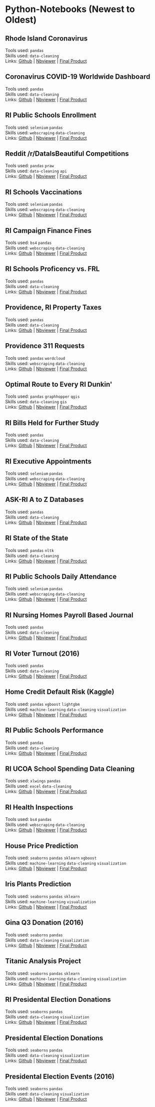 # Python-Notebooks (Newest to Oldest)

## Rhode Island Coronavirus
Tools used: `pandas`<br>
Skills used: `data-cleaning`<br>
Links: [Github](https://github.com/SmirkyGraphs/Python-Notebooks/blob/master/ri-covid-19-tracker/ri-covid-19-tracker.ipynb)  |  [Nbviewer](https://nbviewer.jupyter.org/github/SmirkyGraphs/Python-Notebooks/blob/master/ri-covid-19-tracker/ri-covid-19-tracker.ipynb)  |  [Final Product](https://github.com/SmirkyGraphs/ri-covid19-updates)

## Coronavirus COVID-19 Worldwide Dashboard
Tools used: `pandas`<br>
Skills used: `data-cleaning`<br>
Links: [Github](https://nbviewer.jupyter.org/github/SmirkyGraphs/Python-Notebooks/blob/master/covid-19-dashboard/covid-19-dashboard.ipynb)  |  [Nbviewer](https://nbviewer.jupyter.org/github/SmirkyGraphs/Python-Notebooks/blob/master/covid-19-dashboard/covid-19-dashboard.ipynb)  |  [Final Product](https://public.tableau.com/profile/smirkygraphs#!/vizhome/CoronavirusCOVID-19CasesWorldwide_15837525063670/covid-19)

## RI Public Schools Enrollment
Tools used: `selenium` `pandas`<br>
Skills used: `webscraping` `data-cleaning`<br>
Links: [Github](https://github.com/SmirkyGraphs/Python-Notebooks/tree/master/ri-school-enrollment)  |  [Nbviewer](https://nbviewer.jupyter.org/github/SmirkyGraphs/Python-Notebooks/tree/master/ri-school-enrollment/)  |  [Final Product](https://ivizri.com/posts/2020/02/ri-school-enrollment-shift-1998/)

## Reddit /r/DataIsBeautiful Competitions
Tools used: `pandas` `praw`<br>
Skills used: `data-cleaning` `api`<br>
Links: [Github](https://github.com/SmirkyGraphs/Python-Notebooks/blob/master/reddit-dataisbeautiful-battles/dataisbeautiful-battles.ipynb)  |  [Nbviewer](https://nbviewer.jupyter.org/github/SmirkyGraphs/Python-Notebooks/blob/master/reddit-dataisbeautiful-battles/dataisbeautiful-battles.ipynb)  |  [Final Product](https://public.tableau.com/profile/smirkygraphs#!/vizhome/rDataIsBeautifulMonthlyCompetitions/dash)

## RI Schools Vaccinations
Tools used: `selenium` `pandas`<br>
Skills used: `webscraping` `data-cleaning`<br>
Links: [Github](https://github.com/SmirkyGraphs/Python-Notebooks/blob/master/ri-schools-immunization/ri-schools-immunization.ipynb)  |  [Nbviewer](https://nbviewer.jupyter.org/github/SmirkyGraphs/Python-Notebooks/blob/master/ri-schools-immunization/ri-schools-immunization.ipynb)  |  [Final Product](https://ivizri.com/posts/2019/11/every-schools-vaccination-rate/)

## RI Campaign Finance Fines
Tools used: `bs4` `pandas`<br>
Skills used: `webscraping` `data-cleaning`<br>
Links: [Github](https://github.com/SmirkyGraphs/Python-Notebooks/tree/master/ri-campaign-finance-fines)  |  [Nbviewer](https://nbviewer.jupyter.org/github/SmirkyGraphs/Python-Notebooks/tree/master/ri-campaign-finance-fines/)  |  [Final Product](https://ivizri.com/posts/2019/10/campaign-finance-fines/)

## RI Schools Proficency vs. FRL
Tools used: `pandas`<br>
Skills used: `data-cleaning`<br>
Links: [Github](https://github.com/SmirkyGraphs/Python-Notebooks/blob/master/ri-schools-poverty-proficency/school-poverty-proficency.ipynb)  |  [Nbviewer](https://nbviewer.jupyter.org/github/SmirkyGraphs/Python-Notebooks/blob/master/ri-schools-poverty-proficency/school-poverty-proficency.ipynb)  |  [Final Product](https://ivizri.com/posts/2019/09/ri-schools-proficiency-frl-eligibility/)

## Providence, RI Property Taxes
Tools used: `pandas`<br>
Skills used: `data-cleaning`<br>
Links: [Github](https://github.com/SmirkyGraphs/Python-Notebooks/blob/master/pvd-property-taxes-2019/pvd-property-taxes-2019.ipynb)  |  [Nbviewer](https://nbviewer.jupyter.org/github/SmirkyGraphs/Python-Notebooks/blob/master/pvd-property-taxes-2019/pvd-property-taxes-2019.ipynb)  |  [Final Product](https://ivizri.com/posts/2019/08/providence-taxes-by-region/)

## Providence 311 Requests
Tools used: `pandas` `wordcloud`<br>
Skills used: `webscraping` `data-cleaning`<br>
Links: [Github](https://github.com/SmirkyGraphs/Python-Notebooks/tree/master/pvd-311-requests)  |  [Nbviewer](https://nbviewer.jupyter.org/github/SmirkyGraphs/Python-Notebooks/tree/master/pvd-311-requests/)  |  [Final Product](https://ivizri.com/posts/2019/09/providence-311-requests/)

## Optimal Route to Every RI Dunkin'
Tools used: `pandas` `graphhopper` `qgis`<br>
Skills used: `data-cleaning` `gis`<br>
Links: [Github](https://github.com/SmirkyGraphs/Python-Notebooks/blob/master/ri-dunkin-routes/ri-dunkin-routes.ipynb)  |  [Nbviewer](https://nbviewer.jupyter.org/github/smirkygraphs/Python-Notebooks/blob/master/ri-dunkin-routes/ri-dunkin-routes.ipynb)  |  [Final Product](https://ivizri.com/posts/2019/07/optimal-route-to-ri-dunkin/)

## RI Bills Held for Further Study
Tools used: `pandas` <br>
Skills used: `data-cleaning`<br>
Links: [Github](https://github.com/SmirkyGraphs/Python-Notebooks/blob/master/ri-held-for-study/held-for-study.ipynb)  |  [Nbviewer](https://nbviewer.jupyter.org/github/smirkygraphs/Python-Notebooks/blob/master/ri-held-for-study/held-for-study.ipynb)  |  [Final Product](https://ivizri.com/posts/2019/07/held-for-study-to-die/)

## RI Executive Appointments
Tools used: `selenium` `pandas` <br>
Skills used: `webscraping` `data-cleaning`<br>
Links: [Github](https://github.com/SmirkyGraphs/Python-Notebooks/blob/master/ri-executive-appointments/executive_appointments_data.ipynb)  |  [Nbviewer](https://nbviewer.jupyter.org/github/smirkygraphs/Python-Notebooks/blob/master/ri-executive-appointments/executive_appointments_data.ipynb)  |  [Final Product](https://ivizri.com/posts/2019/05/rhode-island-executive-appointments/)

## ASK-RI A to Z Databases
Tools used: `pandas` <br>
Skills used: `data-cleaning`<br>
Links: [Github](https://github.com/SmirkyGraphs/Python-Notebooks/blob/master/askri-a-z-databases/a-z-databases.ipynb)  |  [Nbviewer](https://nbviewer.jupyter.org/github/SmirkyGraphs/Python-Notebooks/blob/master/askri-a-z-databases/a-z-databases.ipynb)  |  [Final Product](https://ivizri.com/posts/2019/04/a-to-z-databases/)

## RI State of the State
Tools used: `pandas` `nltk`<br>
Skills used: `data-cleaning`<br>
Links: [Github](https://github.com/SmirkyGraphs/Python-Notebooks/tree/master/ri-state-of-the-state/notebooks)  |  [Nbviewer](https://nbviewer.jupyter.org/github/smirkygraphs/Python-Notebooks/tree/master/ri-state-of-the-state/notebooks/)  |  [Final Product](https://smirkygraphs.github.io/portfolio/viz/ri-sots-2019)

## RI Public Schools Daily Attendance
Tools used: `selenium` `pandas`<br>
Skills used: `webscraping` `data-cleaning`<br>
Links: [Github](https://github.com/SmirkyGraphs/Python-Notebooks/blob/master/ri-school-performance/school-performance-cleaning.ipynb)  |  [Nbviewer](https://nbviewer.jupyter.org/github/smirkygraphs/Python-Notebooks/blob/master/ri-school-attendance/ri-school-attendance.ipynb)  |  [Final Product](https://smirkygraphs.github.io/portfolio/viz/ri-daily-school-attendance)

## RI Nursing Homes Payroll Based Journal
Tools used: `pandas`<br>
Skills used: `data-cleaning`<br>
Links: [Github](https://github.com/SmirkyGraphs/Python-Notebooks/blob/master/ri-nursing-pbj/ri-nursing-pbj.ipynb)  | [Nbviewer](https://nbviewer.jupyter.org/github/smirkygraphs/Python-Notebooks/blob/master/ri-nursing-pbj/ri-nursing-pbj.ipynb)  |  [Final Product](https://smirkygraphs.github.io/portfolio/viz/ri-nursing-staffing-pbj)

## RI Voter Turnout (2016)
Tools used: `pandas`<br>
Skills used: `data-cleaning`<br> 
Links: [Github](https://github.com/SmirkyGraphs/Python-Notebooks/blob/master/ri-voter-turnout/ri-voter-turnout.ipynb)  | [Nbviewer](https://nbviewer.jupyter.org/github/smirkygraphs/Python-Notebooks/blob/master/ri-voter-turnout/ri-voter-turnout.ipynb)  |  [Final Product](https://smirkygraphs.github.io/portfolio/viz/ri-voter-turnout-dash)

## Home Credit Default Risk (Kaggle) 
Tools used: `pandas` `xgboost` `lightgbm`<br>
Skills used: `machine-learning` `data-cleaning` `visualization`<br>
Links: [Github](https://github.com/SmirkyGraphs/Python-Notebooks/blob/master/ri-school-performance/school-performance-cleaning.ipynb)  | [Nbviewer](https://nbviewer.jupyter.org/github/smirkygraphs/Python-Notebooks/blob/master/ri-school-performance/school-performance-cleaning.ipynb)  |  [Final Product](https://smirkygraphs.github.io/portfolio/viz/ri-school-performance-compare)

## RI Public Schools Performance
Tools used: `pandas`<br>
Skills used: `data-cleaning`<br>
Links: [Github](https://github.com/SmirkyGraphs/Python-Notebooks/blob/master/ri-school-performance/school-performance-cleaning.ipynb)  | [Nbviewer](https://nbviewer.jupyter.org/github/smirkygraphs/Python-Notebooks/blob/master/ri-school-performance/school-performance-cleaning.ipynb)  |  [Final Product](https://smirkygraphs.github.io/portfolio/viz/ri-school-performance-compare)

## RI UCOA School Spending Data Cleaning
Tools used: `xlwings` `pandas`<br>
Skills used: `excel` `data-cleaning`<br> 
Links: [Github](https://github.com/SmirkyGraphs/Python-Notebooks/blob/master/ucoa-data-cleaning/ucoa-cleaning.ipynb)  | [Nbviewer](https://nbviewer.jupyter.org/github/smirkygraphs/Python-Notebooks/blob/master/ucoa-data-cleaning/ucoa-cleaning.ipynb)  |  [Final Product](https://smirkygraphs.github.io/portfolio/viz/ri-school-spending)

## RI Health Inspections 
Tools used: `bs4` `pandas`<br>
Skills used: `webscraping` `data-cleaning`<br> 
Links: [Github](https://github.com/SmirkyGraphs/Python-Notebooks/blob/master/ri-health-inspections/ri-health-inspections.ipynb)  | [Nbviewer](https://nbviewer.jupyter.org/github/smirkygraphs/Python-Notebooks/blob/master/ri-health-inspections/ri-health-inspections.ipynb)  |  [Final Product](https://smirkygraphs.github.io/portfolio/viz/ri-health-inspections)

## House Price Prediction 
Tools used: `seaborns` `pandas` `sklearn` `xgboost` <br>
Skills used: `machine-learning` `data-cleaning` `visualization`<br>
Links: [Github](https://github.com/SmirkyGraphs/Python-Notebooks/blob/master/house-price-predictions/house-prices-prediction.ipynb)  | [Nbviewer](https://nbviewer.jupyter.org/github/smirkygraphs/Python-Notebooks/blob/master/house-price-predictions/house-prices-prediction.ipynb)  |  [Final Product](https://smirkygraphs.github.io/portfolio/python-notebooks/house-prices-prediction)

## Iris Plants Prediction 
Tools used: `seaborns` `pandas` `sklearn`<br>
Skills used: `machine-learning` `visualization`<br>
Links: [Github](https://github.com/SmirkyGraphs/Python-Notebooks/blob/master/iris-plants/iris-species-prediction.ipynb)  | [Nbviewer](https://nbviewer.jupyter.org/github/smirkygraphs/Python-Notebooks/blob/master/iris-plants/iris-species-prediction.ipynb)  |  [Final Product](https://smirkygraphs.github.io/portfolio/python-notebooks/iris-species-predictions)

## Gina Q3 Donation (2016)
Tools used: `seaborns` `pandas`<br>
Skills used: `data-cleaning` `visualization`<br>
Links: [Github](https://github.com/SmirkyGraphs/Python-Notebooks/blob/master/gina-donations/gina-donations.ipynb)  | [Nbviewer](https://nbviewer.jupyter.org/github/smirkygraphs/Python-Notebooks/blob/master/gina-donations/gina-donations.ipynb)  |  [Final Product](https://smirkygraphs.github.io/portfolio/python-notebooks/gina-q3-donations)

## Titanic Analysis Project 
Tools used: `seaborns` `pandas` `sklearn`<br>
Skills used: `machine-learning` `data-cleaning` `visualization`<br> 
Links: [Github](https://github.com/SmirkyGraphs/Python-Notebooks/blob/master/titanic/titanic-project.ipynb)  | [Nbviewer](https://nbviewer.jupyter.org/github/smirkygraphs/Python-Notebooks/blob/master/titanic/titanic-project.ipynb)  |  [Final Product](https://smirkygraphs.github.io/portfolio/python-notebooks/titanic)

## RI Presidental Election Donations 
Tools used: `seaborns` `pandas`<br>
Skills used: `data-cleaning` `visualization`<br>
Links: [Github](https://github.com/SmirkyGraphs/Python-Notebooks/blob/master/campaign-contributions/2016%20Rhode%20Island/ri-presidential-election-donations.ipynb)  | [Nbviewer](https://nbviewer.jupyter.org/github/smirkygraphs/Python-Notebooks/blob/master/campaign-contributions/2016%20Rhode%20Island/ri-presidential-election-donations.ipynb)  |  [Final Product](https://smirkygraphs.github.io/portfolio/python-notebooks/ri-donations-2016)

## Presidental Election Donations
Tools used: `seaborns` `pandas`<br>
Skills used: `data-cleaning` `visualization`<br>
Links: [Github](https://github.com/SmirkyGraphs/Python-Notebooks/blob/master/ri-school-performance/school-performance-cleaning.ipynb)  | [Nbviewer](https://nbviewer.jupyter.org/github/smirkygraphs/Python-Notebooks/blob/master/campaign-contributions/2016%20Presidential%20US/2016-campaign-contributions.ipynb)  |  [Final Product](https://smirkygraphs.github.io/portfolio/python-notebooks/donations-2016)

## Presidental Election Events (2016) 
Tools used: `seaborns` `pandas`<br>
Skills used: `data-cleaning` `visualization`<br>
Links: [Github](https://github.com/SmirkyGraphs/Python-Notebooks/blob/master/election-events/election-events.ipynb)  | [Nbviewer](https://nbviewer.jupyter.org/github/smirkygraphs/Python-Notebooks/blob/master/election-events/election-events.ipynb)  |  [Final Product](https://smirkygraphs.github.io/portfolio/python-notebooks/election-events)
